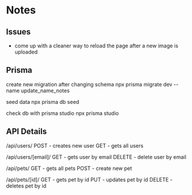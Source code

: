 # Notes

## Issues

- come up with a cleaner way to reload the page after a new image is uploaded

## Prisma

create new migration after changing schema
npx prisma migrate dev --name update_name_notes

seed data
npx prisma db seed

check db with prisma studio
npx prisma studio

## API Details

/api/users/
POST - creates new user
GET - gets all users

/api/users/[email]/
GET - gets user by email
DELETE - delete user by email

/api/pets/
GET - gets all pets
POST - create new pet

/api/pets/[id]/
GET - gets pet by id
PUT - updates pet by id
DELETE - deletes pet by id

